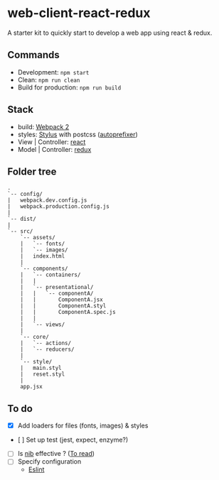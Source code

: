 # web-client-react-redux
A starter kit to quickly start to develop a web app using react & redux.

## Commands
- Development: `npm start`
- Clean: `npm run clean`
- Build for production: `npm run build`

## Stack
- build: [Webpack 2](https://webpack.js.org)
- styles: [Stylus](http://stylus-lang.com) with postcss ([autoprefixer](https://github.com/postcss/autoprefixer))
- View | Controller: [react](https://facebook.github.io/react/)
- Model | Controller: [redux](http://redux.js.org)

## Folder tree
    .
    `-- config/
    |   webpack.dev.config.js
    |   webpack.production.config.js
    |
    `-- dist/
    |
    `-- src/
        `-- assets/
        |   `-- fonts/
        |   `-- images/
        |   index.html
        |
        `-- components/
        |   `-- containers/
        |   |
        |   `-- presentational/
        |   |   `-- componentA/
        |   |       ComponentA.jsx
        |   |       ComponentA.styl
        |   |       ComponentA.spec.js
        |   |   
        |   `-- views/
        |
        `-- core/
        |   `-- actions/
        |   `-- reducers/
        |
        `-- style/
        |   main.styl
        |   reset.styl
        | 
        app.jsx

## To do
- [x] Add loaders for files (fonts, images) & styles
- [ ] Set up test (jest, expect, enzyme?)
- [ ] Is [nib](https://github.com/tj/nib) effective ? ([To read](https://github.com/shama/stylus-loader))
- [ ] Specify configuration
    - [Eslint](http://eslint.org/docs/user-guide/configuring)
